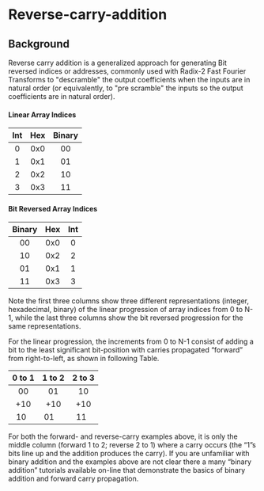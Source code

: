 # Reverse-carry-addition
## Background
Reverse carry  addition  is  a  generalized  approach  for  generating  Bit reversed  indices  or  addresses, commonly used with Radix-2 Fast Fourier Transforms to "descramble" the output coefficients when the inputs are in natural order (or equivalently, to "pre scramble" the inputs so the output coefficients are in natural order).

#### Linear Array Indices                                   

| Int |Hex | Binary |
| :---:         |     :---:      |         :---: |
| 0   | 0x0     | 00    |
| 1     |0x1       | 01      |
| 2     |0x2       | 10      |
| 3     |0x3       | 11      |

#### Bit Reversed Array Indices                                  

| Binary |Hex | Int |
| :---:         |     :---:      |         :---: |
| 00   | 0x0     | 0   |
| 10     |0x2       | 2      |
| 01     |0x1       | 1      |
| 11     |0x3       | 3      |

Note the first three columns show three different representations (integer, hexadecimal, binary) of the  linear progression  of  array  indices from  0 to N-1, while the  last three  columns show the bit reversed  progression for the same representations.

For the linear progression, the increments from 0 to N-1 consist of adding a bit to the least significant  bit-position with carries propagated “forward” from right-to-left, as shown in following Table.    

| 0 to 1 |1 to 2 | 2 to 3 |
| :---:         |     :---:      |         :---: |
| 00   | 01     | 10    |
|+10   |+10    | +10 |
| 10   | 01     | 11    |

For both the forward- and reverse-carry examples above, it is only the middle column (forward 1 to 2;  reverse 2 to 1) where a carry occurs (the “1”s bits line up and the addition produces the carry).  If you  are unfamiliar with binary addition and the examples above are not clear there a many “binary addition”  tutorials available on-line that demonstrate the basics of binary addition and forward carry propagation.
